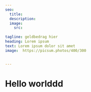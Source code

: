 ```yaml
---
seo:
  title: 
  description: 
  image:
    src: 
    
tagline: geldbedrag hier
heading: Lorem ipsum
text: Lorem ipsum dolor sit amet
image:  https://picsum.photos/400/300

  
---
```


# Hello worlddd
